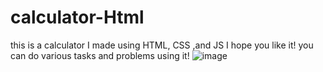 # calculator-Html

this is a calculator I made using HTML, CSS ,and JS I hope you like it! you can do various tasks and problems using it!
![image](https://github.com/user-attachments/assets/88beb135-372b-49b7-bb42-1fa4e1fbbbe1)
